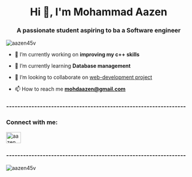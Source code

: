 <h1 align="center">Hi 👋, I'm Mohammad Aazen</h1>
<h3 align="center">A passionate student aspiring to ba a Software engineer</h3>

<p align="left"> <img src="https://komarev.com/ghpvc/?username=aazen45v&label=Profile%20views&color=0e75b6&style=flat" alt="aazen45v" /> </p>


- 🔭 I’m currently working on **improving my c++ skills**

- 🌱 I’m currently learning **Database management**

- 👯 I’m looking to collaborate on [web-development project](https://github.com/Aazen45v/csb-ewvt4i)

- 📫 How to reach me **mohdaazen@gmail.com**

<h3 align="left">----------------------------------------------------------------</h3>
<h3 align="left">Connect with me:</h3>
<p align="left">
<a href="https://linkedin.com/in/aazen" target="blank"><img align="center" src="https://raw.githubusercontent.com/rahuldkjain/github-profile-readme-generator/master/src/images/icons/Social/linked-in-alt.svg" alt="aazen" height="30" width="40" /></a>
</p>

<h3 align="left">----------------------------------------------------------------</h3>

<p><img align="left" src="https://github-readme-stats.vercel.app/api/top-langs?username=aazen45v&show_icons=true&locale=en&layout=compact" alt="aazen45v" /></p>
